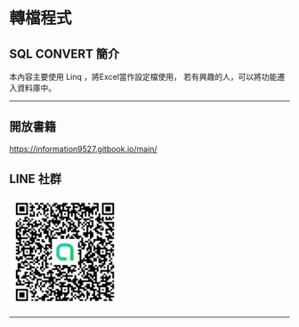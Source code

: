 # 轉檔程式

## SQL CONVERT 簡介

本內容主要使用 Linq ，將Excel當作設定檔使用，
若有興趣的人，可以將功能遷入資料庫中。


---
## 開放書籍
https://information9527.gitbook.io/main/


## LINE 社群
<img src="QrCode.jpg" width=200 height=200 alt="LINE QR" />

---
